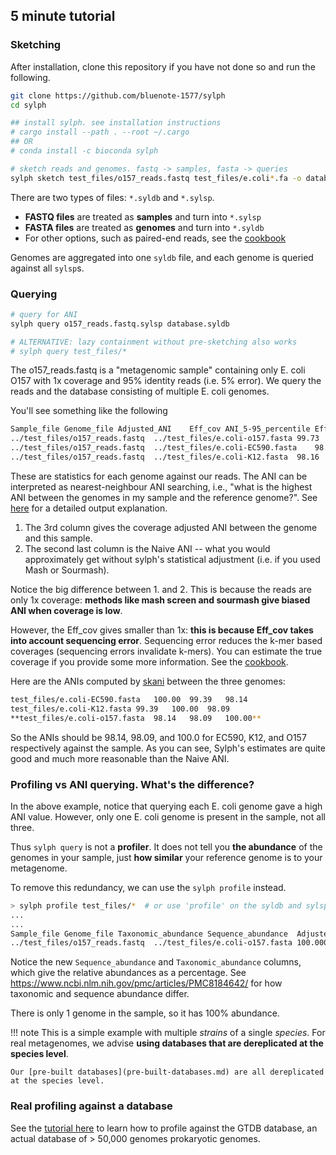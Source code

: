 ## 5 minute tutorial

### Sketching 

After installation, clone this repository if you have not done so and run the following.

```sh 
git clone https://github.com/bluenote-1577/sylph
cd sylph

## install sylph. see installation instructions
# cargo install --path . --root ~/.cargo
## OR
# conda install -c bioconda sylph

# sketch reads and genomes. fastq -> samples, fasta -> queries
sylph sketch test_files/o157_reads.fastq test_files/e.coli*.fa -o database
```

There are two types of files: `*.syldb` and `*.sylsp`.

- **FASTQ files** are treated as **samples** and turn into `*.sylsp` 
- **FASTA files** are treated as **genomes** and turn into `*.syldb`
- For other options, such as paired-end reads, see the [cookbook](sylph-cookbook.md)

Genomes are aggregated into one `syldb` file, and each genome is queried against all `sylsp`s. 

### Querying

```sh
# query for ANI 
sylph query o157_reads.fastq.sylsp database.syldb

# ALTERNATIVE: lazy containment without pre-sketching also works 
# sylph query test_files/*
```

The o157_reads.fastq is a "metagenomic sample" containing only E. coli O157 with 1x coverage and 95% identity reads (i.e. 5% error). We query the reads and the database consisting of multiple E. coli genomes. 

You'll see something like the following

```sh
Sample_file	Genome_file	Adjusted_ANI	Eff_cov	ANI_5-95_percentile	Eff_lambda	Lambda_5-95_percentile	Median_cov	Mean_cov_geq1	Containment_ind	Naive_ANI	Contig_name
../test_files/o157_reads.fastq	../test_files/e.coli-o157.fasta	99.73	0.360	99.61-99.91	0.360	0.33-0.38	1	1.187	6208/21899	96.02	NZ_CP017438.1 Escherichia coli O157:H7 strain 2159 chromosome, complete genome
../test_files/o157_reads.fastq	../test_files/e.coli-EC590.fasta	98.25	0.319	98.06-98.55	0.319	0.29-0.34	1	1.172	3122/19330	94.29	NZ_CP016182.2 Escherichia coli strain EC590 chromosome, complete genome
../test_files/o157_reads.fastq	../test_files/e.coli-K12.fasta	98.16	0.327	97.96-98.47	0.327	0.29-0.35	1	1.171	3114/19485	94.26	NC_007779.1 Escherichia coli str. K-12 substr. W3110, complete sequence

```

These are statistics for each genome against our reads. The ANI can be interpreted as nearest-neighbour ANI searching, i.e., "what is the highest ANI between the genomes in my sample and the reference genome?". See [here](Output-format.md) for a detailed output explanation. 

1. The 3rd column gives the coverage adjusted ANI between the genome and this sample. 
2. The second last column is the Naive ANI -- what you would approximately get without sylph's statistical adjustment (i.e. if you used Mash or Sourmash).

Notice the big difference between 1. and 2. This is because the reads are only 1x coverage: **methods like mash screen and sourmash give biased ANI when coverage is low**. 

However, the Eff_cov gives smaller than 1x: **this is because Eff_cov takes into account sequencing error**. Sequencing error reduces the k-mer based coverages (sequencing errors invalidate k-mers). You can estimate the true coverage if you provide some more information. See the [cookbook](sylph-cookbook.md).

Here are the ANIs computed by [skani](https://github.com/bluenote-1577/skani) between the three genomes:

```sh
test_files/e.coli-EC590.fasta	100.00	99.39	98.14
test_files/e.coli-K12.fasta	99.39	100.00	98.09
**test_files/e.coli-o157.fasta	98.14	98.09	100.00**
```

So the ANIs should be 98.14, 98.09, and 100.0 for EC590, K12, and O157 respectively against the sample. As you can see, Sylph's estimates are quite good and much more reasonable than the Naive ANI.  

### Profiling vs ANI querying. What's the difference?

In the above example, notice that querying each E. coli genome gave a high ANI value. However, only one E. coli genome is present in the sample, not all three.

Thus `sylph query` is not a **profiler**. It does not tell you **the abundance** of the genomes in your sample, just **how similar** your reference genome is to your metagenome. 

To remove this redundancy, we can use the `sylph profile` instead. 

```sh
> sylph profile test_files/*  # or use 'profile' on the syldb and sylsp.
...
...
Sample_file	Genome_file	Taxonomic_abundance	Sequence_abundance	Adjusted_ANI	Eff_cov	ANI_5-95_percentile	Eff_lambda	Lambda_5-95_percentile	Median_cov	Mean_cov_geq1	Containment_ind	Naive_ANI	Contig_name
../test_files/o157_reads.fastq	../test_files/e.coli-o157.fasta	100.0000	100.0000	99.73	0.360	99.61-99.91	0.360	0.33-0.38	1	1.187	6208/21899	96.02	NZ_CP017438.1 Escherichia coli O157:H7 strain 2159 chromosome, complete genome
```

Notice the new `Sequence_abundance` and `Taxonomic_abundance` columns, which give the relative abundances as a percentage. See https://www.ncbi.nlm.nih.gov/pmc/articles/PMC8184642/ for how taxonomic and sequence abundance differ.

There is only 1 genome in the sample, so it has 100% abundance. 

!!! note 
    This is a simple example with multiple *strains* of a single *species*. For real metagenomes, we advise **using databases that are dereplicated at the species level**. 

    Our [pre-built databases](pre‐built-databases.md) are all dereplicated at the species level. 

### Real profiling against a database

See the [tutorial here](taxonomic-profiling-tutorial.md) to learn how to profile against the GTDB database, an actual database of > 50,000 genomes prokaryotic genomes. 
